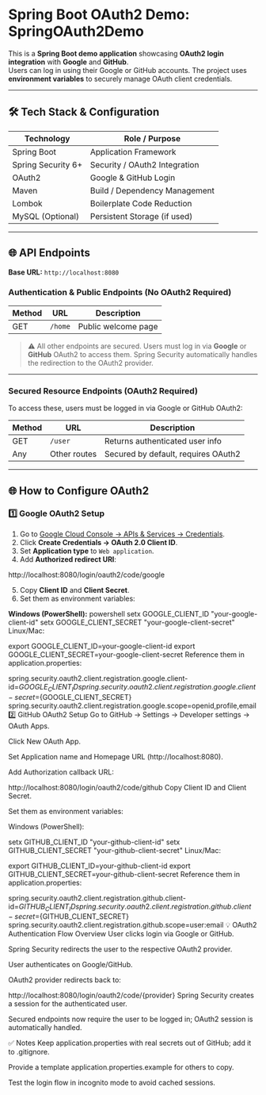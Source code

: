 # Spring Boot OAuth2 Demo: SpringOAuth2Demo

This is a **Spring Boot demo application** showcasing **OAuth2 login integration** with **Google** and **GitHub**.  
Users can log in using their Google or GitHub accounts. The project uses **environment variables** to securely manage OAuth client credentials.

---

## 🛠️ Tech Stack & Configuration

| Technology              | Role / Purpose                        |
|-------------------------|--------------------------------------|
| Spring Boot             | Application Framework                 |
| Spring Security 6+      | Security / OAuth2 Integration         |
| OAuth2                  | Google & GitHub Login                 |
| Maven                   | Build / Dependency Management         |
| Lombok                  | Boilerplate Code Reduction            |
| MySQL (Optional)        | Persistent Storage (if used)         |

---

## 🌐 API Endpoints

**Base URL:** `http://localhost:8080`  

### Authentication & Public Endpoints (No OAuth2 Required)

| Method | URL     | Description          |
|--------|---------|--------------------|
| GET    | `/home` | Public welcome page |

> ⚠️ All other endpoints are secured. Users must log in via **Google** or **GitHub** OAuth2 to access them. Spring Security automatically handles the redirection to the OAuth2 provider.  

---

### Secured Resource Endpoints (OAuth2 Required)

To access these, users must be logged in via Google or GitHub OAuth2:

| Method | URL          | Description                          |
|--------|--------------|--------------------------------------|
| GET    | `/user`      | Returns authenticated user info      |
| Any    | Other routes | Secured by default, requires OAuth2  |

---

## 🌐 How to Configure OAuth2

### 1️⃣ Google OAuth2 Setup

1. Go to [Google Cloud Console → APIs & Services → Credentials](https://console.cloud.google.com/apis/credentials).  
2. Click **Create Credentials → OAuth 2.0 Client ID**.  
3. Set **Application type** to `Web application`.  
4. Add **Authorized redirect URI**:

http://localhost:8080/login/oauth2/code/google

5. Copy **Client ID** and **Client Secret**.  
6. Set them as environment variables:

**Windows (PowerShell):**
powershell
setx GOOGLE_CLIENT_ID "your-google-client-id"
setx GOOGLE_CLIENT_SECRET "your-google-client-secret"
Linux/Mac:

export GOOGLE_CLIENT_ID=your-google-client-id
export GOOGLE_CLIENT_SECRET=your-google-client-secret
Reference them in application.properties:

spring.security.oauth2.client.registration.google.client-id=${GOOGLE_CLIENT_ID}
spring.security.oauth2.client.registration.google.client-secret=${GOOGLE_CLIENT_SECRET}
spring.security.oauth2.client.registration.google.scope=openid,profile,email
2️⃣ GitHub OAuth2 Setup
Go to GitHub → Settings → Developer settings → OAuth Apps.

Click New OAuth App.

Set Application name and Homepage URL (http://localhost:8080).

Add Authorization callback URL:

http://localhost:8080/login/oauth2/code/github
Copy Client ID and Client Secret.

Set them as environment variables:

Windows (PowerShell):

setx GITHUB_CLIENT_ID "your-github-client-id"
setx GITHUB_CLIENT_SECRET "your-github-client-secret"
Linux/Mac:

export GITHUB_CLIENT_ID=your-github-client-id
export GITHUB_CLIENT_SECRET=your-github-client-secret
Reference them in application.properties:

spring.security.oauth2.client.registration.github.client-id=${GITHUB_CLIENT_ID}
spring.security.oauth2.client.registration.github.client-secret=${GITHUB_CLIENT_SECRET}
spring.security.oauth2.client.registration.github.scope=user:email
💡 OAuth2 Authentication Flow Overview
User clicks login via Google or GitHub.

Spring Security redirects the user to the respective OAuth2 provider.

User authenticates on Google/GitHub.

OAuth2 provider redirects back to:

http://localhost:8080/login/oauth2/code/{provider}
Spring Security creates a session for the authenticated user.

Secured endpoints now require the user to be logged in; OAuth2 session is automatically handled.

✅ Notes
Keep application.properties with real secrets out of GitHub; add it to .gitignore.

Provide a template application.properties.example for others to copy.

Test the login flow in incognito mode to avoid cached sessions.
